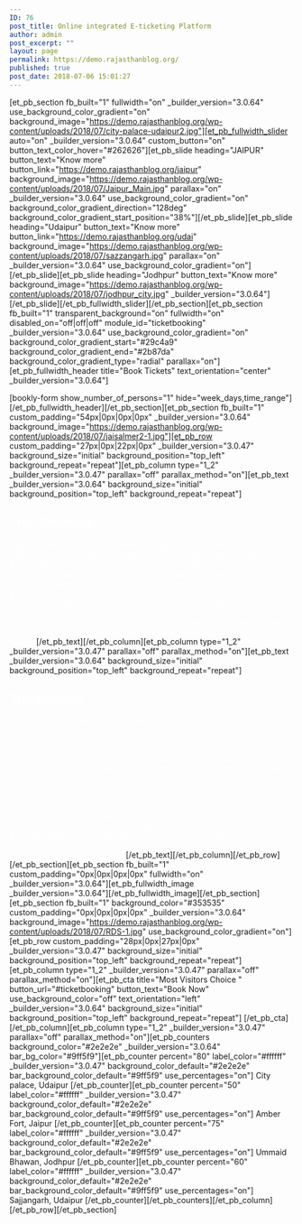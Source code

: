 ```yaml
---
ID: 76
post_title: Online integrated E-ticketing Platform
author: admin
post_excerpt: ""
layout: page
permalink: https://demo.rajasthanblog.org/
published: true
post_date: 2018-07-06 15:01:27
---
```

[et_pb_section fb_built="1" fullwidth="on" \_builder\_version="3.0.64" use_background_color_gradient="on" background_image="https://demo.rajasthanblog.org/wp-content/uploads/2018/07/city-palace-udaipur2.jpg"][et_pb_fullwidth_slider auto="on" \_builder\_version="3.0.64" custom_button="on" button_text_color_hover="#262626"][et_pb_slide heading="JAIPUR" button_text="Know more" button_link="https://demo.rajasthanblog.org/jaipur" background_image="https://demo.rajasthanblog.org/wp-content/uploads/2018/07/Jaipur_Main.jpg" parallax="on" \_builder\_version="3.0.64" use_background_color_gradient="on" background_color_gradient_direction="128deg" background_color_gradient_start_position="38%"][/et_pb_slide][et_pb_slide heading="Udaipur" button_text="Know more" button_link="https://demo.rajasthanblog.org/udai" background_image="https://demo.rajasthanblog.org/wp-content/uploads/2018/07/sazzangarh.jpg" parallax="on" \_builder\_version="3.0.64" use_background_color_gradient="on"][/et_pb_slide][et_pb_slide heading="Jodhpur" button_text="Know more" background_image="https://demo.rajasthanblog.org/wp-content/uploads/2018/07/jodhpur_city.jpg" \_builder\_version="3.0.64"][/et_pb_slide][/et_pb_fullwidth_slider][/et_pb_section][et_pb_section fb_built="1" transparent_background="on" fullwidth="on" disabled_on="off|off|off" module_id="ticketbooking" \_builder\_version="3.0.64" use_background_color_gradient="on" background_color_gradient_start="#29c4a9" background_color_gradient_end="#2b87da" background_color_gradient_type="radial" parallax="on"][et_pb_fullwidth_header title="Book Tickets" text_orientation="center" \_builder\_version="3.0.64"]<p style="text-align: left;">
  [bookly-form show_number_of_persons="1" hide="week_days,time_range"][/et_pb_fullwidth_header][/et_pb_section][et_pb_section fb_built="1" custom_padding="54px|0px|0px|0px" _builder_version="3.0.64" background_image="https://demo.rajasthanblog.org/wp-content/uploads/2018/07/jaisalmer2-1.jpg"][et_pb_row custom_padding="27px|0px|22px|0px" _builder_version="3.0.47" background_size="initial" background_position="top_left" background_repeat="repeat"][et_pb_column type="1_2" _builder_version="3.0.47" parallax="off" parallax_method="on"][et_pb_text _builder_version="3.0.64" background_size="initial" background_position="top_left" background_repeat="repeat"]<h2>
    <span style="color: #ffffff;">The Challenge</span>
  </h2>
</p>

<span style="color: #ffffff;">Rajasthan being a tourist hub attracts people from around the world to have experienced the wonderful combination of heritage & natural beauty.</span>  
<span style="color: #ffffff;">It has many tourists places which are daily visited by lots of people.</span>  
<span style="color: #ffffff;">When people plan the trip they can find & book hotels, restaurants online but not the places they want to visit. If there are 5-10 tourists place in a city a tourist has to go to each place and book tickets by standing in the queue.</span>  
<span style="color: #ffffff;">Tourist places have no facilities to book tickets online and plan the whole trip from home.</span>  
<span style="color: #ffffff;">Tourist generally doesn't carry much cash with them as they fear of theft and robbery. There is also a problem of small currency notes for purchasing tickets.</span>[/et_pb_text][/et_pb_column][et_pb_column type="1_2" \_builder\_version="3.0.47" parallax="off" parallax_method="on"][et_pb_text \_builder\_version="3.0.64" background_size="initial" background_position="top_left" background_repeat="repeat"]

## <span style="color: #ffffff;">The Solution</span>

<span style="color: #ffffff;">The online integrated e-ticketing portal will consist of both web and smartphone app.</span>  
<span style="color: #ffffff;">People can book their tickets from home through an android/iOS app or the website.</span>  
<span style="color: #ffffff;">In the proposed plan the visitor can purchase tickets of individual tourist places or can plan a trip which will include the places he/she wants to see.</span>  
<span style="color: #ffffff;">There will be a list of all the tourist places of Rajasthan according to the city in which they are located.</span>  
<span style="color: #ffffff;">There are many advantages of online integrated e-ticketing platform :</span>  
<span style="color: #ffffff;">1. Hassle free online booking:</span>  
<span style="color: #ffffff;">2. Single payment for all the tourist places:</span>  
<span style="color: #ffffff;">3. Option to choose the time of availability:</span>  
<span style="color: #ffffff;">4. People will be able to rate the places and share with others through social media</span>  
<span style="color: #ffffff;">5. Integration with Google map </span>[/et_pb_text][/et_pb_column][/et_pb_row][/et_pb_section][et_pb_section fb_built="1" custom_padding="0px|0px|0px|0px" fullwidth="on" \_builder\_version="3.0.64"][et_pb_fullwidth_image \_builder\_version="3.0.64"][/et_pb_fullwidth_image][/et_pb_section][et_pb_section fb_built="1" background_color="#353535" custom_padding="0px|0px|0px|0px" \_builder\_version="3.0.64" background_image="https://demo.rajasthanblog.org/wp-content/uploads/2018/07/RDS-1.jpg" use_background_color_gradient="on"][et_pb_row custom_padding="28px|0px|27px|0px" \_builder\_version="3.0.47" background_size="initial" background_position="top_left" background_repeat="repeat"][et_pb_column type="1_2" \_builder\_version="3.0.47" parallax="off" parallax_method="on"][et_pb_cta title="Most Visitors Choice " button_url="#ticketbooking" button_text="Book Now" use_background_color="off" text_orientation="left" \_builder\_version="3.0.64" background_size="initial" background_position="top_left" background_repeat="repeat"] [/et_pb_cta][/et_pb_column][et_pb_column type="1_2" \_builder\_version="3.0.47" parallax="off" parallax_method="on"][et_pb_counters background_color="#2e2e2e" \_builder\_version="3.0.64" bar_bg_color="#9ff5f9"][et_pb_counter percent="80" label_color="#ffffff" \_builder\_version="3.0.47" background_color_default="#2e2e2e" bar_background_color_default="#9ff5f9" use_percentages="on"] City palace, Udaipur [/et_pb_counter][et_pb_counter percent="50" label_color="#ffffff" \_builder\_version="3.0.47" background_color_default="#2e2e2e" bar_background_color_default="#9ff5f9" use_percentages="on"] Amber Fort, Jaipur [/et_pb_counter][et_pb_counter percent="75" label_color="#ffffff" \_builder\_version="3.0.47" background_color_default="#2e2e2e" bar_background_color_default="#9ff5f9" use_percentages="on"] Ummaid Bhawan, Jodhpur [/et_pb_counter][et_pb_counter percent="60" label_color="#ffffff" \_builder\_version="3.0.47" background_color_default="#2e2e2e" bar_background_color_default="#9ff5f9" use_percentages="on"] Sajjangarh, Udaipur [/et_pb_counter][/et_pb_counters][/et_pb_column][/et_pb_row][/et_pb_section]
